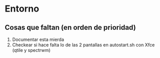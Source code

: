 # Entorno

## Cosas que faltan (en orden de prioridad)
1. Documentar esta mierda
2. Checkear si hace falta lo de las 2 pantallas en autostart.sh con Xfce (qtile y spectrwm)
